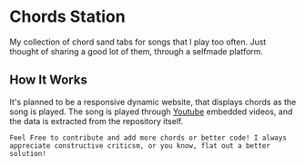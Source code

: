 # Chords Station
My collection of chord sand tabs for songs that I play too often. Just thought of sharing a good lot of them, through a selfmade platform. 

## How It Works
It's planned to be a responsive dynamic website, that displays chords as the song is played. The song is played through [Youtube](https://www.youtube.com/) embedded videos, and the data is extracted from the repository itself.

`Feel Free to contribute and add more chords or better code! I always appreciate constructive criticsm, or you know, flat out a better solution!`
